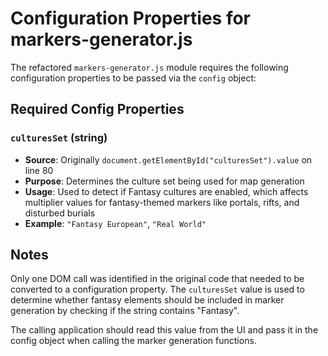 # Configuration Properties for markers-generator.js

The refactored `markers-generator.js` module requires the following configuration properties to be passed via the `config` object:

## Required Config Properties

### `culturesSet` (string)
- **Source**: Originally `document.getElementById("culturesSet").value` on line 80
- **Purpose**: Determines the culture set being used for map generation
- **Usage**: Used to detect if Fantasy cultures are enabled, which affects multiplier values for fantasy-themed markers like portals, rifts, and disturbed burials
- **Example**: `"Fantasy European"`, `"Real World"`

## Notes

Only one DOM call was identified in the original code that needed to be converted to a configuration property. The `culturesSet` value is used to determine whether fantasy elements should be included in marker generation by checking if the string contains "Fantasy".

The calling application should read this value from the UI and pass it in the config object when calling the marker generation functions.